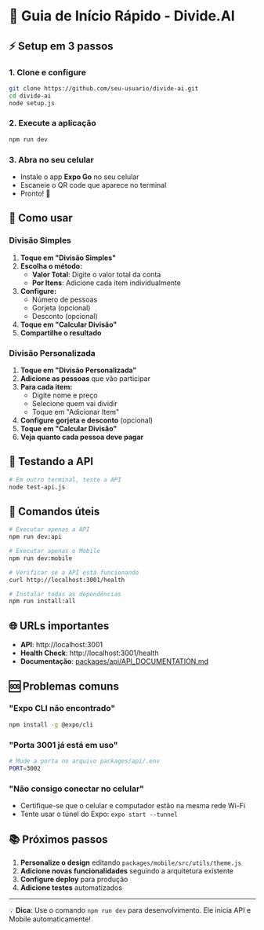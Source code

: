 # 🚀 Guia de Início Rápido - Divide.AI

## ⚡ Setup em 3 passos

### 1. Clone e configure
```bash
git clone https://github.com/seu-usuario/divide-ai.git
cd divide-ai
node setup.js
```

### 2. Execute a aplicação
```bash
npm run dev
```

### 3. Abra no seu celular
- Instale o app **Expo Go** no seu celular
- Escaneie o QR code que aparece no terminal
- Pronto! 🎉

## 📱 Como usar

### Divisão Simples
1. **Toque em "Divisão Simples"**
2. **Escolha o método:**
   - **Valor Total**: Digite o valor total da conta
   - **Por Itens**: Adicione cada item individualmente
3. **Configure:**
   - Número de pessoas
   - Gorjeta (opcional)
   - Desconto (opcional)
4. **Toque em "Calcular Divisão"**
5. **Compartilhe o resultado**

### Divisão Personalizada
1. **Toque em "Divisão Personalizada"**
2. **Adicione as pessoas** que vão participar
3. **Para cada item:**
   - Digite nome e preço
   - Selecione quem vai dividir
   - Toque em "Adicionar Item"
4. **Configure gorjeta e desconto** (opcional)
5. **Toque em "Calcular Divisão"**
6. **Veja quanto cada pessoa deve pagar**

## 🧪 Testando a API

```bash
# Em outro terminal, teste a API
node test-api.js
```

## 🔧 Comandos úteis

```bash
# Executar apenas a API
npm run dev:api

# Executar apenas o Mobile
npm run dev:mobile

# Verificar se a API está funcionando
curl http://localhost:3001/health

# Instalar todas as dependências
npm run install:all
```

## 🌐 URLs importantes

- **API**: http://localhost:3001
- **Health Check**: http://localhost:3001/health
- **Documentação**: [packages/api/API_DOCUMENTATION.md](packages/api/API_DOCUMENTATION.md)

## 🆘 Problemas comuns

### "Expo CLI não encontrado"
```bash
npm install -g @expo/cli
```

### "Porta 3001 já está em uso"
```bash
# Mude a porta no arquivo packages/api/.env
PORT=3002
```

### "Não consigo conectar no celular"
- Certifique-se que o celular e computador estão na mesma rede Wi-Fi
- Tente usar o túnel do Expo: `expo start --tunnel`

## 📚 Próximos passos

1. **Personalize o design** editando `packages/mobile/src/utils/theme.js`
2. **Adicione novas funcionalidades** seguindo a arquitetura existente
3. **Configure deploy** para produção
4. **Adicione testes** automatizados

---

💡 **Dica**: Use o comando `npm run dev` para desenvolvimento. Ele inicia API e Mobile automaticamente!
